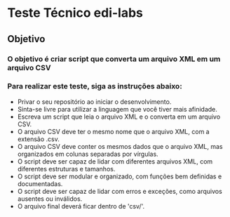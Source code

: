 # Teste Técnico edi-labs
## Objetivo 
### O objetivo é criar script que converta um arquivo XML em um arquivo CSV

### Para realizar este teste, siga as instruções abaixo:
* Privar o seu repositório ao iniciar o desenvolvimento.
* Sinta-se livre para utilizar a linguagem que você tiver mais afinidade.
* Escreva um script que leia o arquivo XML e o converta em um arquivo CSV.
* O arquivo CSV deve ter o mesmo nome que o arquivo XML, com a extensão .csv.
* O arquivo CSV deve conter os mesmos dados que o arquivo XML, mas organizados em colunas separadas por vírgulas.
* O script deve ser capaz de lidar com diferentes arquivos XML, com diferentes estruturas e tamanhos.
* O script deve ser modular e organizado, com funções bem definidas e documentadas.
* O script deve ser capaz de lidar com erros e exceções, como arquivos ausentes ou inválidos.
* O arquivo final deverá ficar dentro de 'csv/'.
